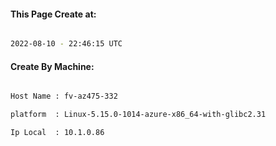 
   
#### This Page Create at:

```bash

2022-08-10 - 22:46:15 UTC

```

#### Create By Machine:

```bash

Host Name : fv-az475-332

platform  : Linux-5.15.0-1014-azure-x86_64-with-glibc2.31

Ip Local  : 10.1.0.86

```

